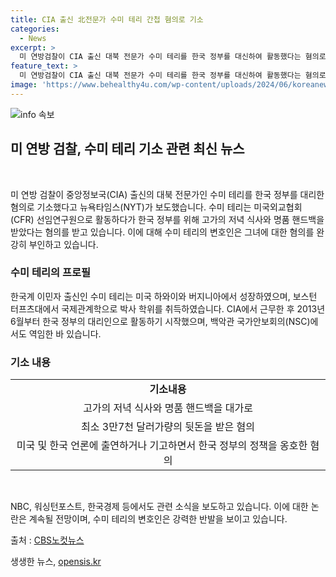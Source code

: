 ```yaml
---
title: CIA 출신 北전문가 수미 테리 간첩 혐의로 기소
categories:
  - News
excerpt: >
  미 연방검찰이 CIA 출신 대북 전문가 수미 테리를 한국 정부를 대신하여 활동했다는 혐의로 기소했다. 미 연방검찰의 기소장에 의하면, 수미 테리는 고가의 저녁식사, 명품 핸드백 등을 대가로 받았으며, 최소 3만7천 달러의 뒷돈을 받은 혐의도 제기되었다. 그녀는 미국과 한국 언론에 출연하거나 기고하여 한국 정부의 정책을 옹호한 것으로 전해졌다. 그녀는 이를 강력히 부인하고 있다. (150자)
feature_text: >
  미 연방검찰이 CIA 출신 대북 전문가 수미 테리를 한국 정부를 대신하여 활동했다는 혐의로 기소했다. 미 연방검찰의 기소장에 의하면, 수미 테리는 고가의 저녁식사, 명품 핸드백 등을 대가로 받았으며, 최소 3만7천 달러의 뒷돈을 받은 혐의도 제기되었다. 그녀는 미국과 한국 언론에 출연하거나 기고하여 한국 정부의 정책을 옹호한 것으로 전해졌다. 그녀는 이를 강력히 부인하고 있다. (150자)
image: 'https://www.behealthy4u.com/wp-content/uploads/2024/06/koreanews.jpg'
---
```


<p><img src="https://www.behealthy4u.com/wp-content/uploads/2024/06/koreanews.jpg" alt="info 속보" /></p>

<h2 data-ke-size="size26">미 연방 검찰, 수미 테리 기소 관련 최신 뉴스</h2>

<p data-ke-size="size16">&nbsp;</p>

<p>미 연방 검찰이 중앙정보국(CIA) 출신의 대북 전문가인 수미 테리를 한국 정부를 대리한 혐의로 기소했다고 뉴욕타임스(NYT)가 보도했습니다. 수미 테리는 미국외교협회(CFR) 선임연구원으로 활동하다가 한국 정부를 위해 고가의 저녁 식사와 명품 핸드백을 받았다는 혐의를 받고 있습니다. 이에 대해 수미 테리의 변호인은 그녀에 대한 혐의를 완강히 부인하고 있습니다.</p>

<h3 data-ke-size="size22">수미 테리의 프로필</h3>

<p data-ke-size="size16">한국계 이민자 출신인 수미 테리는 미국 하와이와 버지니아에서 성장하였으며, 보스턴 터프츠대에서 국제관계학으로 박사 학위를 취득하였습니다. CIA에서 근무한 후 2013년 6월부터 한국 정부의 대리인으로 활동하기 시작했으며, 백악관 국가안보회의(NSC)에서도 역임한 바 있습니다.</p>

<h3 data-ke-size="size22">기소 내용</h3>

<table>
    <tr>
        <td style="text-align: center; height: 17px;"><b>기소내용</b></td>
    </tr>
    <tr>
        <td style="text-align: center; height: 17px;">고가의 저녁 식사와 명품 핸드백을 대가로</td>
    </tr>
    <tr>
        <td style="text-align: center; height: 17px;">최소 3만7천 달러가량의 뒷돈을 받은 혐의</td>
    </tr>
    <tr>
        <td style="text-align: center; height: 17px;">미국 및 한국 언론에 출연하거나 기고하면서 한국 정부의 정책을 옹호한 혐의</td>
    </tr>
</table>

<p data-ke-size="size16">&nbsp;</p>

<p>NBC, 워싱턴포스트, 한국경제 등에서도 관련 소식을 보도하고 있습니다. 이에 대한 논란은 계속될 전망이며, 수미 테리의 변호인은 강력한 반발을 보이고 있습니다.</p>

<p>출처 : <a href="https://url.kr/b71afn">CBS노컷뉴스</a></p>
생생한 뉴스, <a href="https://opensis.kr" rel="dofollow">opensis.kr</a>


